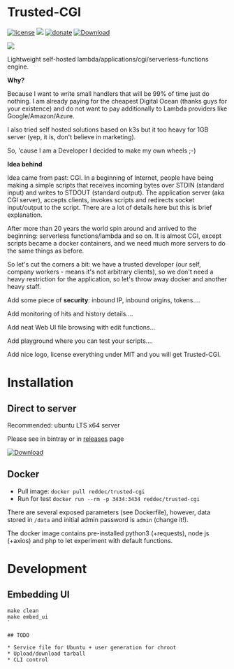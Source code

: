 # Trusted-CGI

[![license](https://img.shields.io/github/license/reddec/trusted-cgi.svg)](https://github.com/reddec/trusted-cgi)
[![](https://godoc.org/github.com/reddec/trusted-cgi?status.svg)](http://godoc.org/github.com/reddec/trusted-cgi)
[![donate](https://img.shields.io/badge/help_by️-donate❤-ff69b4)](http://reddec.net/about/#donate)
[![Download](https://api.bintray.com/packages/reddec/debian/trusted-cgi/images/download.svg)](https://bintray.com/reddec/debian/trusted-cgi/_latestVersion)

![](https://bintray-binary-objects-or-production.s3-accelerate.amazonaws.com/80ee75735ebc642670140a263e7e94f32fb8ce932933626ef3c4812006295af0)

Lightweight self-hosted lambda/applications/cgi/serverless-functions engine. 

**Why?**
 
Because I want to write small handlers that will be 99% of time just do nothing. I am already paying for the cheapest
Digital Ocean (thanks guys for your existence) and do not want to pay additionally to Lambda providers like Google/Amazon/Azure.

I also tried self hosted solutions based on k3s but it too heavy for 1GB server (yep, it is, don't believe in marketing).

So, 'cause I am a Developer I decided to make my own wheels ;-)

**Idea behind**

Idea came from past: CGI. In a beginning of Internet, people have being making a simple scripts that receives incoming bytes over STDIN 
(standard input) and writes to STDOUT (standard output). The application server (aka CGI server), accepts clients,
invokes scripts and redirects socket input/output to the script. There are a lot of details here but this is brief explanation.

After more than 20 years the world spin around and arrived to the beginning: serverless functions/lambda and so on.
It is almost CGI, except scripts became a docker containers, and we need much more servers to do the same things as before.

So let's cut the corners a bit: we have a trusted developer (our self, company workers - means it's not arbitrary clients), 
so we don't need a heavy restriction for the application, so let's throw away docker and another heavy staff.

Add some piece of **security**: inbound IP, inbound origins, tokens....

Add monitoring of hits and history details....

Add neat Web UI file browsing with edit functions...

Add playground where you can test your scripts....

Add nice logo, license everything under MIT and you will get Trusted-CGI.  
 

# Installation

## Direct to server

Recommended: ubuntu LTS x64 server

Please see in bintray or in [releases](https://github.com/reddec/trusted-cgi/releases) page

[![Download](https://api.bintray.com/packages/reddec/debian/trusted-cgi/images/download.svg)](https://bintray.com/reddec/debian/trusted-cgi/_latestVersion)


## Docker

* Pull image: `docker pull reddec/trusted-cgi`
* Run for test `docker run --rm -p 3434:3434 reddec/trusted-cgi`

There are several exposed parameters (see Dockerfile), however, data stored in `/data` and
initial admin password is `admin` (change it!).

The docker image contains pre-installed python3 (+requests), node js (+axios) and php to let experiment with default
functions.

# Development

## Embedding UI

```shell script
make clean
make embed_ui
`

## TODO

* Service file for Ubuntu + user generation for chroot
* Upload/download tarball
* CLI control